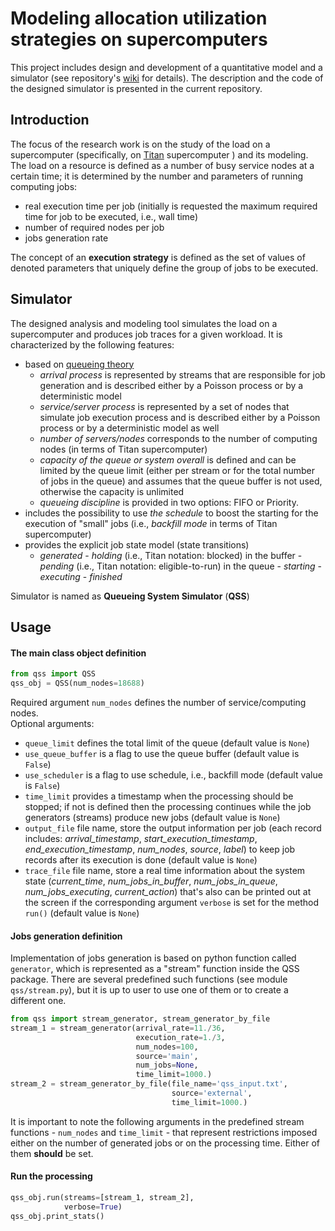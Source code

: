 # Modeling allocation utilization strategies on supercomputers

This project includes design and development of a quantitative model and a simulator (see repository's [wiki](https://github.com/ATLAS-Titan/allocation-modeling/wiki) for details). The description and the code of the designed simulator is presented in the current repository.

## Introduction

The focus of the research work is on the study of the load on a supercomputer (specifically, on [Titan](https://www.olcf.ornl.gov/olcf-resources/compute-systems/titan/) supercomputer ) and its modeling. The load on a resource is defined as a number of busy service nodes at a certain time; it is determined by the number and parameters of running computing jobs:
* real execution time per job (initially is requested the maximum required time for job to be executed, i.e., wall time) 
* number of required nodes per job
* jobs generation rate

The concept of an **execution strategy** is defined as the set of values of denoted parameters that uniquely define the group of jobs to be executed.

## Simulator

The designed analysis and modeling tool simulates the load on a supercomputer and produces job traces for a given workload. It is characterized by the following features:
* based on [queueing theory](https://en.wikipedia.org/wiki/Queueing_theory)
    * _arrival process_ is represented by streams that are responsible for job generation and is described either by a Poisson process or by a deterministic model
    * _service/server process_ is represented by a set of nodes that simulate job execution process and is described either by a Poisson process or by a deterministic model as well
    * _number of servers/nodes_ corresponds to the number of computing nodes (in terms of Titan supercomputer)
    * _capacity of the queue or system overall_ is defined and can be limited by the queue limit (either per stream or for the total number of jobs in the queue) and assumes that the queue buffer is not used, otherwise the capacity is unlimited
    * _queueing discipline_ is provided in two options: FIFO or Priority.
* includes the possibility to use _the schedule_ to boost the starting for the execution of "small" jobs (i.e., _backfill mode_ in terms of Titan supercomputer)
* provides the explicit job state model (state transitions)
    * _generated_ - _holding_ (i.e., Titan notation: blocked) in the buffer - _pending_ (i.e., Titan notation: eligible-to-run) in the queue - _starting_ - _executing_ - _finished_

Simulator is named as **Queueing System Simulator** (**QSS**)

## Usage

#### The main class object definition

```python
from qss import QSS
qss_obj = QSS(num_nodes=18688)
```
Required argument `num_nodes` defines the number of service/computing nodes. \
Optional arguments:
* `queue_limit` defines the total limit of the queue (default value is `None`)
* `use_queue_buffer` is a flag to use the queue buffer (default value is `False`)
* `use_scheduler` is a flag to use schedule, i.e., backfill mode (default value is `False`)
* `time_limit` provides a timestamp when the processing should be stopped; if not is defined then the processing continues while the job generators (streams) produce new jobs (default value is `None`)
* `output_file` file name, store the output information per job (each record includes: *arrival_timestamp*, *start_execution_timestamp*, *end_execution_timestamp*, *num_nodes*, *source*, *label*) to keep job records after its execution is done (default value is `None`)
* `trace_file` file name, store a real time information about the system state (*current_time*, *num_jobs_in_buffer*, *num_jobs_in_queue*, *num_jobs_executing*, *current_action*) that's also can be printed out at the screen if the corresponding argument `verbose` is set for the method `run()` (default value is `None`)

#### Jobs generation definition

Implementation of jobs generation is based on python function called `generator`, which is represented as a "stream" function inside the QSS package. There are several predefined such functions (see module `qss/stream.py`), but it is up to user to use one of them or to create a different one.

```python
from qss import stream_generator, stream_generator_by_file
stream_1 = stream_generator(arrival_rate=11./36,
                            execution_rate=1./3,
                            num_nodes=100,
                            source='main',
                            num_jobs=None,
                            time_limit=1000.)
stream_2 = stream_generator_by_file(file_name='qss_input.txt',
                                    source='external',
                                    time_limit=1000.)
```

It is important to note the following arguments in the predefined stream functions - `num_nodes` and `time_limit` - that represent restrictions imposed either on the number of generated jobs or on the processing time. Either of them **should** be set.

#### Run the processing

```python
qss_obj.run(streams=[stream_1, stream_2],
            verbose=True)
qss_obj.print_stats()
```
